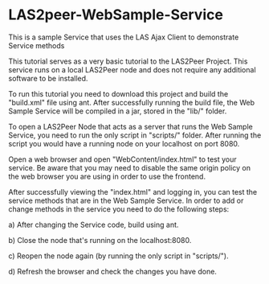 LAS2peer-WebSample-Service
==========================

This is a sample Service that uses the LAS Ajax Client to demonstrate Service methods


This tutorial serves as a very basic tutorial to the LAS2Peer Project. This service runs on a local LAS2Peer node and does not require any additional software to be installed.

To run this tutorial you need to download this project and build the "build.xml" file using ant.  After successfully running the build file, the Web Sample Service will be compiled in a jar, stored in the "lib/" folder.

To open a LAS2Peer Node that acts as a server that runs the Web Sample Service, you need to run the only script in "scripts/" folder.  After running the script you would have a running node on your localhost on port 8080.

Open a web browser and open "WebContent/index.html" to test your service.  Be aware that you may need to disable the same origin policy on the web browser you are using in order to use the frontend.

After successfully viewing the "index.html" and logging in, you can test the service methods that are in the Web Sample Service. In order to add or change methods in the service you need to do the following steps:

a) After changing the Service code, build using ant.

b) Close the node that's running on the localhost:8080.

c) Reopen the node again (by running the only script in "scripts/").

d) Refresh the browser and check the changes you have done.
